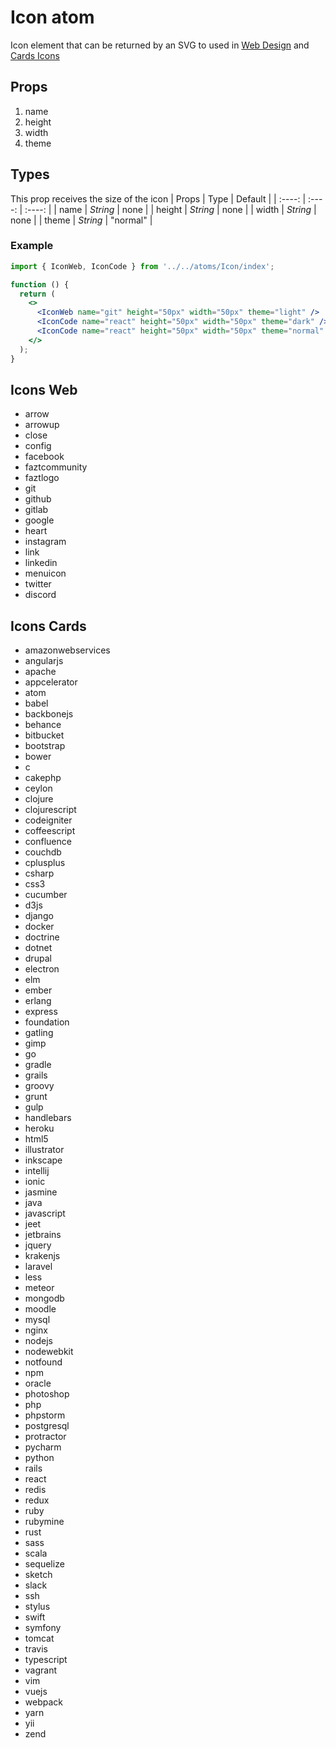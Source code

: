 # Icon atom

Icon element that can be returned by an SVG
to used in
[Web Design](#Icons-Web)
and
[Cards Icons](#Icons-Cards)

## Props

1. name
2. height
3. width
4. theme

## Types

This prop receives the size of the icon
| Props | Type | Default |
| :----: | :----: | :----: |
| name | _String_ | none |
| height | _String_ | none |
| width | _String_ | none |
| theme | _String_ | "normal" |

### Example

```jsx
import { IconWeb, IconCode } from '../../atoms/Icon/index';

function () {
  return (
    <>
      <IconWeb name="git" height="50px" width="50px" theme="light" />
      <IconCode name="react" height="50px" width="50px" theme="dark" />
      <IconCode name="react" height="50px" width="50px" theme="normal" />
    </>
  );
}


```

## Icons Web

- arrow
- arrowup
- close
- config
- facebook
- faztcommunity
- faztlogo
- git
- github
- gitlab
- google
- heart
- instagram
- link
- linkedin
- menuicon
- twitter
- discord

## Icons Cards

- amazonwebservices
- angularjs
- apache
- appcelerator
- atom
- babel
- backbonejs
- behance
- bitbucket
- bootstrap
- bower
- c
- cakephp
- ceylon
- clojure
- clojurescript
- codeigniter
- coffeescript
- confluence
- couchdb
- cplusplus
- csharp
- css3
- cucumber
- d3js
- django
- docker
- doctrine
- dotnet
- drupal
- electron
- elm
- ember
- erlang
- express
- foundation
- gatling
- gimp
- go
- gradle
- grails
- groovy
- grunt
- gulp
- handlebars
- heroku
- html5
- illustrator
- inkscape
- intellij
- ionic
- jasmine
- java
- javascript
- jeet
- jetbrains
- jquery
- krakenjs
- laravel
- less
- meteor
- mongodb
- moodle
- mysql
- nginx
- nodejs
- nodewebkit
- notfound
- npm
- oracle
- photoshop
- php
- phpstorm
- postgresql
- protractor
- pycharm
- python
- rails
- react
- redis
- redux
- ruby
- rubymine
- rust
- sass
- scala
- sequelize
- sketch
- slack
- ssh
- stylus
- swift
- symfony
- tomcat
- travis
- typescript
- vagrant
- vim
- vuejs
- webpack
- yarn
- yii
- zend
